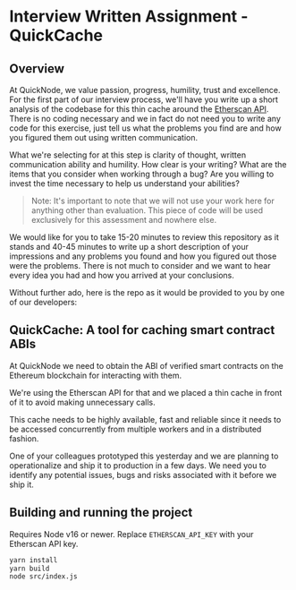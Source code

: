 # Interview Written Assignment - QuickCache

## Overview

At QuickNode, we value passion, progress, humility, trust and excellence. For the first part of our
interview process, we'll have you write up a short analysis of the codebase for this thin cache around the
[Etherscan API](https://docs.etherscan.io/api-endpoints/contracts). There is no coding necessary and
we in fact do not need you to write any code for this exercise, just tell us what the problems you
find are and how you figured them out using written communication.

What we're selecting for at this step is clarity of thought, written communication ability and humility.
How clear is your writing? What are the items that you consider when working through a bug? Are you
willing to invest the time necessary to help us understand your abilities?

> Note: It's important to note that we will not use your work here for anything other than evaluation.
> This piece of code will be used exclusively for this assessment and nowhere else.

We would like for you to take 15-20 minutes to review this repository as it stands and 40-45 minutes
to write up a short description of your impressions and any problems you found and how you figured
out those were the problems. There is not much to consider and we want to hear every idea you had
and how you arrived at your conclusions.

Without further ado, here is the repo as it would be provided to you by one of our developers:

## QuickCache: A tool for caching smart contract ABIs

At QuickNode we need to obtain the ABI of verified smart contracts on the Ethereum blockchain for
interacting with them.

We're using the Etherscan API for that and we placed a thin cache in front of it to avoid making
unnecessary calls.

This cache needs to be highly available, fast and reliable since it needs to be accessed concurrently
from multiple workers and in a distributed fashion.

One of your colleagues prototyped this yesterday and we are planning to operationalize and ship it
to production in a few days. We need you to identify any potential issues, bugs and risks associated
with it before we ship it.

## Building and running the project

Requires Node v16 or newer.
Replace `ETHERSCAN_API_KEY` with your Etherscan API key.

```bash
yarn install
yarn build
node src/index.js
```
